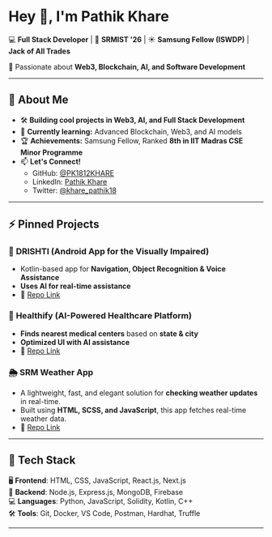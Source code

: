 # Hey 👋, I'm Pathik Khare  

💻 **Full Stack Developer** | 📍 **SRMIST '26** | ☀️ **Samsung Fellow (ISWDP)** | **Jack of All Trades**  

🌟 Passionate about **Web3, Blockchain, AI, and Software Development**  

---

## 🚀 **About Me**
- 🛠 **Building cool projects in Web3, AI, and Full Stack Development**  
- 🌱 **Currently learning:** Advanced Blockchain, Web3, and AI models  
- 🏆 **Achievements:** Samsung Fellow, Ranked **8th in IIT Madras CSE Minor Programme**  
- 📫 **Let's Connect!**  
  - GitHub: [@PK1812KHARE](https://github.com/PK1812KHARE)  
  - LinkedIn: [Pathik Khare](https://linkedin.com/in/pathikkhare)  
  - Twitter: [@khare_pathik18](https://twitter.com/khare_pathik18)  

---

## ⚡ **Pinned Projects**
### 📱 **DRISHTI (Android App for the Visually Impaired)**
- Kotlin-based app for **Navigation, Object Recognition & Voice Assistance**
- **Uses AI for real-time assistance**
- 🔗 [Repo Link](https://github.com/PK1812KHARE/DRISHTI)

### 🏥 **Healthify (AI-Powered Healthcare Platform)**
- **Finds nearest medical centers** based on **state & city**
- **Optimized UI with AI assistance**
- 🔗 [Repo Link](https://github.com/PK1812KHARE/Healthify)

### 🌦️ **SRM Weather App**
- A lightweight, fast, and elegant solution for **checking weather updates** in real-time.
- Built using **HTML, SCSS, and JavaScript**, this app fetches real-time weather data.
- 🔗 [Repo Link](https://github.com/PK1812KHARE/SRM-weather-app)

---

## 🎯 **Tech Stack**
🖥 **Frontend**: HTML, CSS, JavaScript, React.js, Next.js  
📡 **Backend**: Node.js, Express.js, MongoDB, Firebase  
💻 **Languages**: Python, JavaScript, Solidity, Kotlin, C++  
🛠 **Tools**: Git, Docker, VS Code, Postman, Hardhat, Truffle  

---


